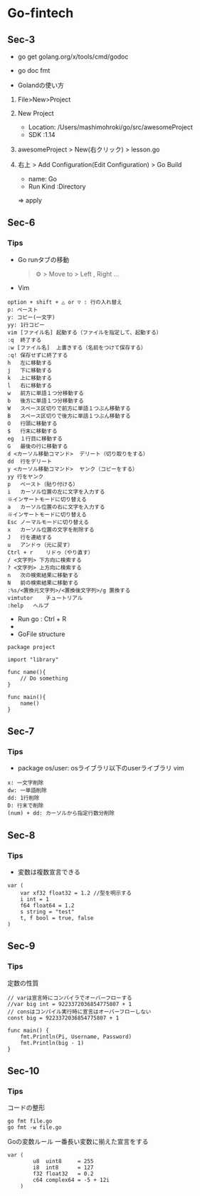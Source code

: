 # Go-fintech
## Sec-3
- go get golang.org/x/tools/cmd/godoc
- go doc fmt

- Golandの使い方
1. File>New>Project
2. New Project
    - Location: /Users/mashimohroki/go/src/awesomeProject
    - SDK :1.14
3. awesomeProject > New(右クリック) > lesson.go
4. 右上 > Add Configuration(Edit Configuration) > Go Build
    - name: Go
    - Run Kind :Directory
  
    => apply
   
 ## Sec-6 
 ### Tips

- Go runタブの移動
    > ⚙ > Move to > Left , Right ...
- Vim 
```
option + shift + △ or ▽ : 行の入れ替え
p: ペースト
y: コピー(一文字)
yy: 1行コピー
vim [ファイル名]	起動する（ファイルを指定して、起動する）
:q	終了する
:w [ファイル名]	上書きする（名前をつけて保存する）
:q!	保存せずに終了する
h	左に移動する
j	下に移動する
k	上に移動する
l	右に移動する
w	前方に単語１つ分移動する
b	後方に単語１つ分移動する
W	スペース区切りで前方に単語１つぶん移動する
B	スペース区切りで後方に単語１つぶん移動する
O	行頭に移動する
$	行末に移動する
eg	１行目に移動する
G	最後の行に移動する
d <カーソル移動コマンド>	デリート（切り取りをする）
dd	行をデリート
y <カーソル移動コマンド>	ヤンク（コピーをする）
yy 行をヤンク
p	ペースト（貼り付ける）
i	カーソル位置の左に文字を入力する
※インサートモードに切り替える
a	カーソル位置の右に文字を入力する
※インサートモードに切り替える
Esc	ノーマルモードに切り替える
x	カーソル位置の文字を削除する
J	行を連結する
u	アンドゥ（元に戻す）
Ctrl + r	リドゥ（やり直す）
/ <文字列>	下方向に検索する
? <文字列>	上方向に検索する
n	次の検索結果に移動する
N	前の検索結果に移動する
:%s/<置換元文字列>/<置換後文字列>/g	置換する
vimtutor	チュートリアル
:help	ヘルプ
```
-  Run go : Ctrl + R
- 
- GoFile structure
```
package project

import "library"

func name(){
    // Do something
}

func main(){
    name()
}
```

 ## Sec-7 
  ### Tips
- package
os/user: osライブラリ以下のuserライブラリ
 vim
 ```
x: 一文字削除
dw: 一単語削除
dd: 1行削除
D: 行末で削除
(num) + dd: カーソルから指定行数分削除
```


 ## Sec-8 
  ### Tips
 -  変数は複数宣言できる
```
var (
    var xf32 float32 = 1.2 //型を明示する
	i int = 1
	f64 float64 = 1.2
	s string = "test"
	t, f bool = true, false
)
```

 
 ## Sec-9 
  ### Tips
定数の性質 
```
// varは宣言時にコンパイラでオーバーフローする
//var big int =	9223372036854775807 + 1
// consはコンパイル実行時に宣言はオーバーフローしない
const big =	9223372036854775807 + 1

func main() {
	fmt.Println(Pi, Username, Password)
	fmt.Println(big - 1)
}
```
 
## Sec-10 
  ### Tips

コードの整形
```
go fmt file.go
go fmt -w file.go
```

Goの変数ルール
一番長い変数に揃えた宣言をする

```
var (
		u8  uint8     = 255
		i8  int8      = 127
		f32 float32   = 0.2
		c64 complex64 = -5 + 12i
	)
```
